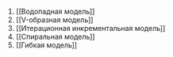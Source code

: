 1. [[Водопадная модель]]
2. [[V-образная модель]]
3. [[Итерационная инкрементальная модель]]
4. [[Спиральная модель]]
5. [[Гибкая модель]]
